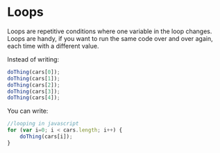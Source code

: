 # Loops

Loops are repetitive conditions where one variable in the loop changes. Loops are handy, if you want to run the same code over and over again, each time with a different value.

Instead of writing:

```javascript
doThing(cars[0]);
doThing(cars[1]);
doThing(cars[2]);
doThing(cars[3]);
doThing(cars[4]);
```

You can write:

```javascript
//looping in javascript
for (var i=0; i < cars.length; i++) { 
    doThing(cars[i]);
}
```
